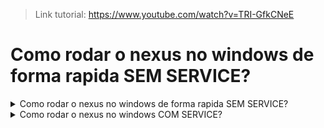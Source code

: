 > Link tutorial: https://www.youtube.com/watch?v=TRI-GfkCNeE

# Como rodar o nexus no windows de forma rapida SEM SERVICE?


<details>
  <summary>Como rodar o nexus no windows de forma rapida SEM SERVICE?</summary>

  1. instale o nexus no windows, link: https://help.sonatype.com/en/download.html
      <details>
        <summary>imagem</summary>

        ![alt text](image.png)
      </details>
  2. após baixar descompacte ele em uma pasta isolada de preferencia, no meu caso foi dentro de `C:\Users\nicol\Nicolas\Nexus`
      <details>
        <summary>imagem</summary>
        
        ![alt text](image-1.png)
      </details>
  3. abra o CMD (windows) e vá para a rota `C:\Users\nicol\Nicolas\Nexus`
  4. rode o commando `cd nexus-3.76.0-03/bin`
  5. dentro do bin se vc der um dir vc vai ver que tem um nexus.exe
  6. rode o comando `nexus.exe /run`
  7. o nexus irá rodar localmente na porta http://localhost:8081
</details>

<details>
  <summary>Como rodar o nexus no windows COM SERVICE?</summary>

  1. instale o nexus no windows, link: https://help.sonatype.com/en/download.html
      <details>
        <summary>imagem</summary>

        ![alt text](image.png)
      </details>
  2. após baixar descompacte ele em uma pasta isolada de preferencia, no meu caso foi dentro de `C:\Users\nicol\Nicolas\Nexus`
      <details>
        <summary>imagem</summary>
        
        ![alt text](image-1.png)
      </details>
  3. abra o CMD (windows) `COMO ADMINISTRADOR` e vá para a rota `C:\Users\nicol\Nicolas\Nexus`
  4. rode o commando `cd nexus-3.76.0-03/bin`
  5. dentro do bin se vc der um dir vc vai ver que tem um nexus.exe
  6. rode o comando `nexus.exe /install Nexus-Repository-Service`
  7. isso vai fazer com que instale um serviço no windows chamado `Nexus-Repository-Service`
  8. se você ir na barra de pesquisa do windows e digitar `Serviços` e entrar nele, voce vai conseguir ver o serviço
      <details>
        <summary>imagem</summary>
        
        ![alt text](image-2.png)
      </details>
  9. para iniciar o serviço rode o comando `nexus.exe /start   Nexus-Repository-Service`
  10. apos alguns instantes ele estara disponivel na porta `http://localhost:8081/`
</details>